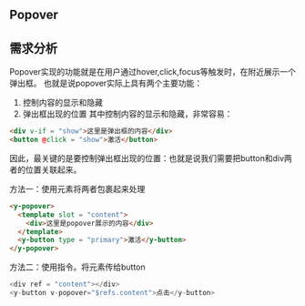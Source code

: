 ## Popover


## 需求分析

Popover实现的功能就是在用户通过hover,click,focus等触发时，在附近展示一个弹出框。
也就是说popover实际上具有两个主要功能：
1. 控制内容的显示和隐藏
2. 弹出框出现的位置
其中控制内容的显示和隐藏，非常容易：
```html
<div v-if = "show">这里是弹出框的内容</div>
<button @click = "show">激活</button>
```
因此，最关键的是要控制弹出框出现的位置：也就是说我们需要把button和div两者的位置关联起来。

方法一：使用元素将两者包裹起来处理
```html
<y-popover>
  <template slot = "content">
    <div>这里是popover展示的内容</div>
  </template>
  <y-button type = "primary">激活</y-button>
</y-popover>
```
方法二：使用指令。将元素传给button
```javascript
<div ref = "content"></div>
<y-button v-popover="$refs.content">点击</y-button>
```
